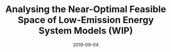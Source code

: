 ---
title: "Analysing the Near-Optimal Feasible Space
of Low-Emission Energy System Models (WIP)"
date: 2019-09-04
summary: Helmholtz ES2050 Doctoral Seminar, Oberursel (Taunus), Germany.
authors: ["admin"]

links:
  - icon_pack: fas
    icon: microphone
    name: presentation
    url: 'https://www.neumann.fyi/files/es2050-seminar-mga.pdf'
---